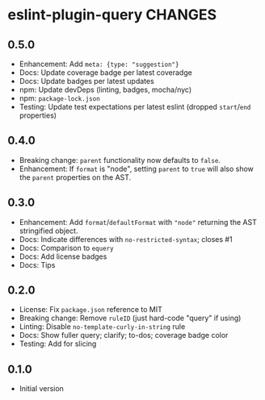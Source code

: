 # eslint-plugin-query CHANGES

## 0.5.0

- Enhancement: Add `meta: {type: "suggestion"}`
- Docs: Update coverage badge per latest coveradge
- Docs: Update badges per latest updates
- npm: Update devDeps (linting, badges, mocha/nyc)
- npm: `package-lock.json`
- Testing: Update test expectations per latest eslint (dropped
    `start`/`end` properties)

## 0.4.0

- Breaking change: `parent` functionality now defaults to `false`.
- Enhancement: If `format` is "node", setting `parent` to `true`
    will also show the `parent` properties on the AST.

## 0.3.0

- Enhancement: Add `format`/`defaultFormat` with `"node"` returning the
    AST stringified object.
- Docs: Indicate differences with `no-restricted-syntax`; closes #1
- Docs: Comparison to `equery`
- Docs: Add license badges
- Docs: Tips

## 0.2.0

- License: Fix `package.json` reference to MIT
- Breaking change: Remove `ruleID` (just hard-code "query" if using)
- Linting: Disable `no-template-curly-in-string` rule
- Docs: Show fuller query; clarify; to-dos; coverage badge color
- Testing: Add for slicing

## 0.1.0

- Initial version
